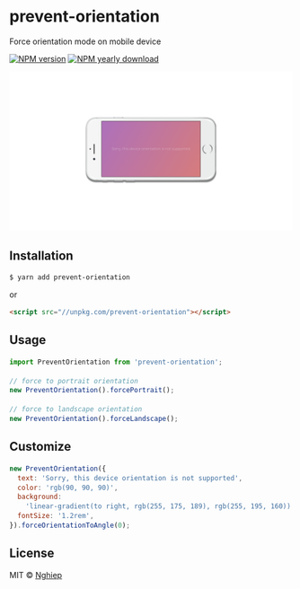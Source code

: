 # prevent-orientation

Force orientation mode on mobile device

[![NPM version](https://img.shields.io/npm/v/prevent-orientation.svg)](https://www.npmjs.com/package/prevent-orientation)
[![NPM yearly download](https://img.shields.io/npm/dy/prevent-orientation.svg)](https://www.npmjs.com/package/prevent-orientation)

![screenshots](screenshots.png)

## Installation

```sh
$ yarn add prevent-orientation
```

or

```html
<script src="//unpkg.com/prevent-orientation"></script>
```

## Usage

```js
import PreventOrientation from 'prevent-orientation';

// force to portrait orientation
new PreventOrientation().forcePortrait();

// force to landscape orientation
new PreventOrientation().forceLandscape();
```

## Customize

```js
new PreventOrientation({
  text: 'Sorry, this device orientation is not supported',
  color: 'rgb(90, 90, 90)',
  background:
    'linear-gradient(to right, rgb(255, 175, 189), rgb(255, 195, 160))',
  fontSize: '1.2rem',
}).forceOrientationToAngle(0);
```

## License

MIT © [Nghiep](http://nghiepit.dev)
